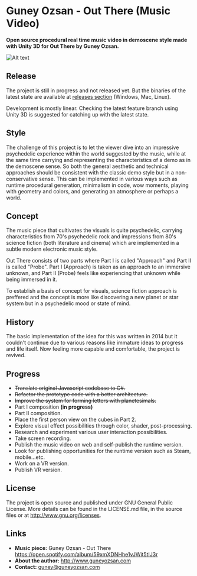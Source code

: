 # Guney Ozsan - Out There (Music Video)
**Open source procedural real time music video in demoscene style made with Unity 3D for Out There by Guney Ozsan.**

![Alt text](https://78.media.tumblr.com/f74ed3b4b553be7754e22f6f8f40634d/tumblr_oy692kdsPU1u47bpmo1_1280.gif "Opening scene")

## Release
The project is still in progress and not released yet. But the binaries of the latest state are available at [releases section](https://github.com/guneyozsan/Guney-Ozsan-Out-There-Music-Video-Unity-3D-Demo/releases) (Windows, Mac, Linux).

Development is mostly linear. Checking the latest feature branch using Unity 3D is suggested for catching up with the latest state.

## Style
The challenge of this project is to let the viewer dive into an impressive psychedelic experience within the world suggested by the music, while at the same time carrying and representing the characteristics of a demo as in the demoscene sense. So both the general aesthetic and technical approaches should be consistent with the classic demo style but in a non-conservative sense. This can be implemented in various ways such as runtime procedural generation, minimalism in code, wow moments, playing with geometry and colors, and generating an atmosphere or perhaps a world. 

## Concept
The music piece that cultivates the visuals is quite psychedelic, carrying characteristics from 70's psychedelic rock and impressions from 80's science fiction (both literature and cinema) which are implemented in a subtle modern electronic music style.

Out There consists of two parts where Part I is called "Approach" and Part II is called "Probe". Part I (Approach) is taken as an approach to an immersive unknown, and Part II (Probe) feels like experiencing that unknown while being immersed in it.

To establish a basis of concept for visuals, science fiction approach is preffered and the concept is more like discovering a new planet or star system but in a psychedelic mood or state of mind.

## History
The basic implementation of the idea for this was written in 2014 but it couldn't continue due to various reasons like immature ideas to progress and life itself. Now feeling more capable and comfortable, the project is revived. 

## Progress
- ~~Translate original Javascript codebase to C#.~~
- ~~Refactor the prototype code with a better architecture.~~
- ~~Improve the system for forming letters with planetesimals.~~
- Part I composition **(in progress)**
- Part II composition.
- Place the first person view on the cubes in Part 2.
- Explore visual effect possibilities through color, shader, post-processing.
- Research and experiment  various user interaction possibilities.
- Take screen recording.
- Publish the music video on web and self-publish the runtime version.
- Look for publishing opportunities for the runtime version such as Steam, mobile...etc.
- Work on a VR version.
- Publish VR version.

## License
The project is open source and published under GNU General Public License. More details can be found in the LICENSE.md file, in the source files or at <http://www.gnu.org/licenses>.

## Links
* **Music piece:**
Guney Ozsan - Out There
https://open.spotify.com/album/59xmXDNHhe1vJWit5tIJ3r
* **About the author:**
http://www.guneyozsan.com
* **Contact:**
guney@guneyozsan.com

